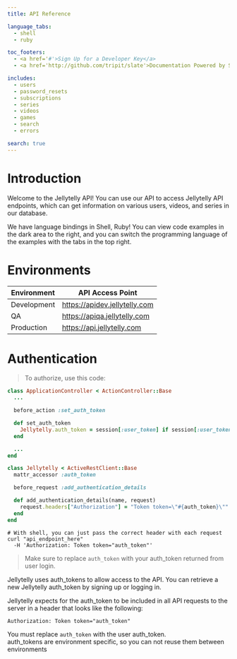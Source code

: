 ```yaml
---
title: API Reference

language_tabs:
  - shell
  - ruby

toc_footers:
  - <a href='#'>Sign Up for a Developer Key</a>
  - <a href='http://github.com/tripit/slate'>Documentation Powered by Slate</a>

includes:
  - users
  - password_resets
  - subscriptions
  - series
  - videos
  - games
  - search
  - errors

search: true
---
```


# Introduction

Welcome to the Jellytelly API! You can use our API to access Jellytelly API endpoints, which can get information on various users, videos, and series in our database.

We have language bindings in Shell, Ruby! You can view code examples in the dark area to the right, and you can switch the programming language of the examples with the tabs in the top right.

# Environments

Environment | API Access Point
--------- | -----------
Development | https://apidev.jellytelly.com
QA | https://apiqa.jellytelly.com
Production | https://api.jellytelly.com

# Authentication

> To authorize, use this code:

```ruby
class ApplicationController < ActionController::Base
  ...

  before_action :set_auth_token

  def set_auth_token
    Jellytelly.auth_token = session[:user_token] if session[:user_token].present?
  end

  ...
end

class Jellytelly < ActiveRestClient::Base
  mattr_accessor :auth_token

  before_request :add_authentication_details

  def add_authentication_details(name, request)
    request.headers["Authorization"] = "Token token=\"#{auth_token}\"" unless auth_token.nil?
  end
end
```

```shell
# With shell, you can just pass the correct header with each request
curl "api_endpoint_here"
  -H 'Authorization: Token token="auth_token"'
```

> Make sure to replace `auth_token` with your auth_token returned from user login.

Jellytelly uses auth_tokens to allow access to the API. You can retrieve a new Jellytelly auth_token by signing up or logging in.

Jellytelly expects for the auth_token to be included in all API requests to the server in a header that looks like the following:

`Authorization: Token token="auth_token"`

<aside class="notice">
You must replace <code>auth_token</code> with the user auth_token.
</aside>

<aside class="warning">
auth_tokens are environment specific, so you can not reuse them between environments
</aside>
